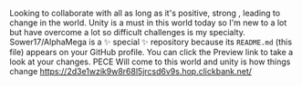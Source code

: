 Looking to collaborate with all as long as it's positive, strong , leading to change in the world. 
Unity is a must in this world today so I'm new to a lot but have overcome a lot so difficult challenges is my specialty. 
Sower17/AlphaMega is a ✨ special ✨ repository because its `README.md` (this file) appears on your GitHub profile.
You can click the Preview link to take a look at your changes. PECE Will come to this world and unity is how things change 
https://2d3e1wzik9w8r68l5jrcsd6v9s.hop.clickbank.net/
